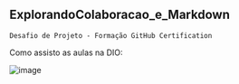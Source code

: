 ## ExplorandoColaboracao_e_Markdown
    
    Desafio de Projeto - Formação GitHub Certification

Como assisto as aulas na DIO:

![image](https://i.pinimg.com/originals/d3/40/00/d34000a914018f5f997f785b8db83be0.gif)
